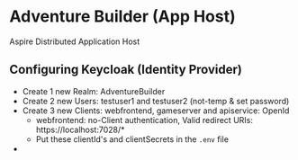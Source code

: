 # Adventure Builder (App Host)

Aspire Distributed Application Host


## Configuring Keycloak (Identity Provider)

- Create 1 new Realm: AdventureBuilder
- Create 2 new Users: testuser1 and testuser2 (not-temp & set password)
- Create 3 new Clients: webfrontend, gameserver and apiservice:
  OpenId
  - webfrontend: no-Client authentication, Valid redirect URIs: https://localhost:7028/*
  - Put these clientId's and clientSecrets in the `.env` file
- 